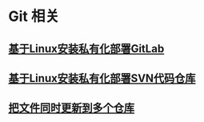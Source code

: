 # Git 相关

## [基于Linux安装私有化部署GitLab](基于Linux安装私有化部署GitLab.md)

## [基于Linux安装私有化部署SVN代码仓库](基于Linux安装私有化部署SVN代码仓库.md)

## [把文件同时更新到多个仓库](把文件同时更新到多个仓库.md)



